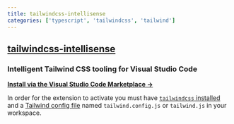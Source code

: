 ```yaml
---
title: tailwindcss-intellisense
categories: ['typescript', 'tailwindcss', 'tailwind']
---
```

## [tailwindcss-intellisense](https://github.com/tailwindlabs/tailwindcss-intellisense)

### Intelligent Tailwind CSS tooling for Visual Studio Code


**[Install via the Visual Studio Code Marketplace →](https://marketplace.visualstudio.com/items?itemName=bradlc.vscode-tailwindcss)**

In order for the extension to activate you must have [`tailwindcss` installed](https://tailwindcss.com/docs/installation/#1-install-tailwind-via-npm) and a [Tailwind config file](https://tailwindcss.com/docs/installation/#3-create-your-tailwind-config-file-optional) named `tailwind.config.js` or `tailwind.js` in your workspace.
